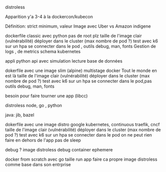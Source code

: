 distroless

Apparition y'a 3-4 à la dockercon/kubecon

Définition: strict minimum, valeur
Image avec Uber vs Amazon indigene

dockerfile classic avec python
pas de root plz
taille de l'image
clair (vulnérabilité)
déployer dans le cluster (max nombre de pod ?)
test avec k6 sur un hpa
se connecter dans le pod , outils debug, man, fonts
Gestion de logs , de metrics schema kubernetes

appli python api avec simulation lecture base de données


dokerfile avec une image slim (alpine) multistage docker
Tout le monde en est là
taille de l'image
clair (vulnérabilité)
déployer dans le cluster (max nombre de pod ?)
test avec k6 sur un hpa
se connecter dans le pod,pas outils debug, man, fonts

besoin pour faire tourner une app (libcc)

distroless node, go , python

java: jib, bazel

dokerfile avec une image distro
google kubernetes, continuous traefik, cncf
taille de l'image
clair (vulnérabilité)
déployer dans le cluster (max nombre de pod ?)
test avec k6 sur un hpa
se connecter dans le pod on ne peut rien faire en dehors de l'app
pas de sleep

debug ? image distroless debug
container ephemere

docker from scratch avec go
taille
run app
faire ca propre image distroless comme base dans son entrprise
